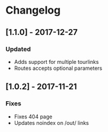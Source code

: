 # Changelog

## [1.1.0] - 2017-12-27
### Updated
- Adds support for multiple tourlinks
- Routes accepts optional parameters

## [1.0.2] - 2017-11-21
### Fixes
- Fixes 404 page
- Updates noindex on /out/ links